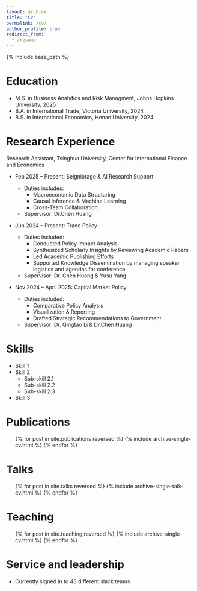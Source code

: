 ```yaml
---
layout: archive
title: "CV"
permalink: /cv/
author_profile: true
redirect_from:
  - /resume
---
```


{% include base_path %}

Education
======
* M.S. in Business Analytics and Risk Managment, Johns Hopkins University, 2025
* B.A. in International Trade, Victoria University, 2024
* B.S. in International Economics, Henan University, 2024

Research Experience
======
Research Assistant, Tsinghua University, Center for International Finance and Economics
* Feb 2025 – Present: Seigniorage & AI Research Support
  * Duties includes:
      * Macroeconomic Data Structuring
      * Causal Inference & Machine Learning
      * Cross-Team Collaboration
  * Supervisor: Dr.Chen Huang

* Jun 2024 – Present: Trade Policy
  * Duties included: 
      * Conducted Policy Impact Analysis
      * Synthesized Scholarly Insights by Reviewing Academic Papers
      * Led Academic Publishing Efforts
      * Supported Knowledge Dissemination by managing speaker logistics and agendas for conference
  * Supervisor: Dr. Chen Huang & Yusu Yang

* Nov 2024 – April 2025: Capital Market Policy
  * Duties included:
      * Comparative Policy Analysis
      * Visualization & Reporting
      * Drafted Strategic Recommendations to Government
  * Supervisor: Dr. Qingtao Li & Dr.Chen Huang
  
Skills
======
* Skill 1
* Skill 2
  * Sub-skill 2.1
  * Sub-skill 2.2
  * Sub-skill 2.3
* Skill 3

Publications
======
  <ul>{% for post in site.publications reversed %}
    {% include archive-single-cv.html %}
  {% endfor %}</ul>
  
Talks
======
  <ul>{% for post in site.talks reversed %}
    {% include archive-single-talk-cv.html  %}
  {% endfor %}</ul>
  
Teaching
======
  <ul>{% for post in site.teaching reversed %}
    {% include archive-single-cv.html %}
  {% endfor %}</ul>
  
Service and leadership
======
* Currently signed in to 43 different slack teams
